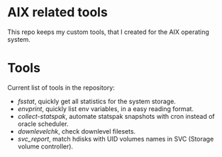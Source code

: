 # AIX related tools
This repo keeps my custom tools, that I created for the AIX operating system.

# Tools
Current list of tools in the repository:
* *fsstat*, quickly get all statistics for the system storage.
* *envprint*, quickly list env variables, in a easy reading format.
* *collect-statspak*, automate statspak snapshots with cron instead of oracle scheduler.
* *downlevelchk*, check downlevel filesets.
* *svc_report*, match hdisks with UID volumes names in SVC (Storage volume controller).